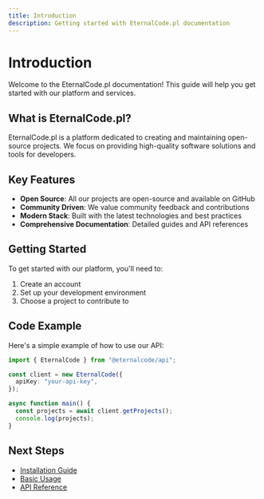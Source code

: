 ```yaml
---
title: Introduction
description: Getting started with EternalCode.pl documentation
---
```


# Introduction

Welcome to the EternalCode.pl documentation! This guide will help you get started with our platform and services.

## What is EternalCode.pl?

EternalCode.pl is a platform dedicated to creating and maintaining open-source projects. We focus on providing high-quality software solutions and tools for developers.

## Key Features

- **Open Source**: All our projects are open-source and available on GitHub
- **Community Driven**: We value community feedback and contributions
- **Modern Stack**: Built with the latest technologies and best practices
- **Comprehensive Documentation**: Detailed guides and API references

## Getting Started

To get started with our platform, you'll need to:

1. Create an account
2. Set up your development environment
3. Choose a project to contribute to

## Code Example

Here's a simple example of how to use our API:

```typescript
import { EternalCode } from "@eternalcode/api";

const client = new EternalCode({
  apiKey: "your-api-key",
});

async function main() {
  const projects = await client.getProjects();
  console.log(projects);
}
```

## Next Steps

- [Installation Guide](/docs/getting-started/installation)
- [Basic Usage](/docs/guides/basic-usage)
- [API Reference](/docs/api)
